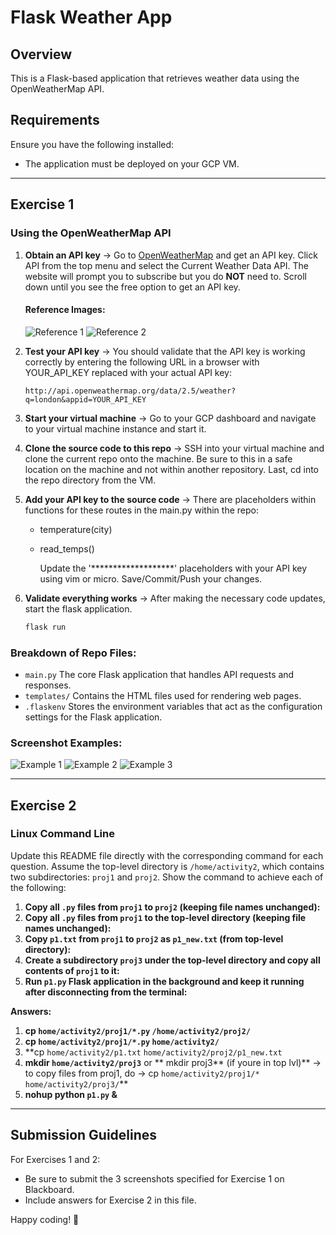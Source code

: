 # Flask Weather App

## Overview
This is a Flask-based application that retrieves weather data using the OpenWeatherMap API.

## Requirements
Ensure you have the following installed:
- The application must be deployed on your GCP VM.

---

## Exercise 1
### Using the OpenWeatherMap API

1. **Obtain an API key** 
    -> Go to [OpenWeatherMap](https://openweathermap.org/price) and get an API key. Click API from the top menu and select the Current Weather Data API. The website will prompt you to subscribe but you do **NOT** need to. Scroll down until you see the free option to get an API key.
    #### Reference Images:
    ![Reference 1](sample_screenshots/CurrentWeatherData.png)
    ![Reference 2](sample_screenshots/FREEAPIKEY.png)
2. **Test your API key**
    -> You should validate that the API key is working correctly by entering the following URL in a browser with YOUR_API_KEY replaced with your actual API key:

   ```
   http://api.openweathermap.org/data/2.5/weather?q=london&appid=YOUR_API_KEY
   ```
3. **Start your virtual machine**
    -> Go to your GCP dashboard and navigate to your virtual machine instance and start it.
4. **Clone the source code to this repo**
    -> SSH into your virtual machine and clone the current repo onto the machine. Be sure to this in a safe location on the machine and not within another repository. Last, cd into the repo directory from the VM.
5. **Add your API key to the source code**
    -> There are placeholders within functions for these routes in the main.py within the repo:
    - temperature(city)
    - read_temps()

        Update the '*******************' placeholders with your API key using vim or micro. Save/Commit/Push your changes.
6. **Validate everything works**
    -> After making the necessary code updates, start the flask application.
    ```bash
    flask run
    ```
### Breakdown of Repo Files: 
- `main.py` The core Flask application that handles API requests and responses.
- `templates/` Contains the HTML files used for rendering web pages.
- `.flaskenv` Stores the environment variables that act as the configuration settings for the Flask application.

### Screenshot Examples:
![Example 1](sample_screenshots/image.png)
![Example 2](sample_screenshots/image-1.png)
![Example 3](sample_screenshots/image-2.png)

---

## Exercise 2
### Linux Command Line
Update this README file directly with the corresponding command for each question. Assume the top-level directory is `/home/activity2`, which contains two subdirectories: `proj1` and `proj2`. Show the command to achieve each of the following:

1. **Copy all `.py` files from `proj1` to `proj2` (keeping file names unchanged):**
2. **Copy all `.py` files from `proj1` to the top-level directory (keeping file names unchanged):**
3. **Copy `p1.txt` from `proj1` to `proj2` as `p1_new.txt` (from top-level directory):**
4. **Create a subdirectory `proj3` under the top-level directory and copy all contents of `proj1` to it:**
5. **Run `p1.py` Flask application in the background and keep it running after disconnecting from the terminal:**

**Answers:**

1. **cp `home/activity2/proj1/*.py` `/home/activity2/proj2/`**
2. **cp `home/activity2/proj1/*.py` `home/activity2/`**
3. **cp `home/activity2/p1.txt` `home/activity2/proj2/p1_new.txt`
4. **mkdir `home/activity2/proj3`** or ** mkdir proj3** (if youre in top lvl)** -> to copy files from proj1, do ->  cp `home/activity2/proj1/*` `home/activity2/proj3/`**
5. **nohup python `p1.py` &**

---

## Submission Guidelines

For Exercises 1 and 2:
- Be sure to submit the 3 screenshots specified for Exercise 1 on Blackboard.
- Include answers for Exercise 2 in this file.

Happy coding! 🚀
